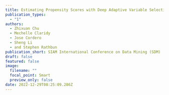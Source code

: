```yaml
---
title: Estimating Propensity Scores with Deep Adaptive Variable Selection
publication_types:
  - "1"
authors:
  - Zhixuan Chu
  - Mechelle Claridy
  - Jose Cordero
  - Sheng Li
  - and Stephen Rathbun
publication_short: SIAM International Conference on Data Mining (SDM)
draft: false
featured: false
image:
  filename: ""
  focal_point: Smart
  preview_only: false
date: 2022-12-29T08:25:09.286Z
---
```


